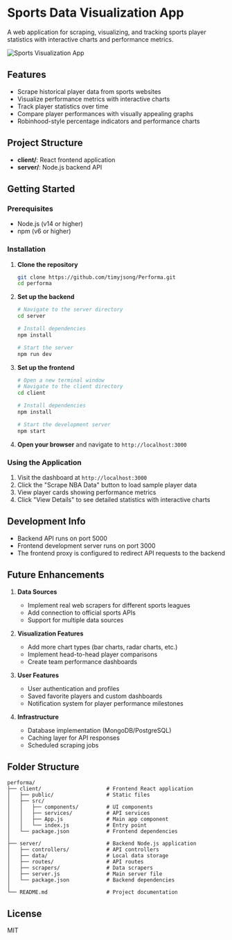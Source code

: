 # Sports Data Visualization App

A web application for scraping, visualizing, and tracking sports player statistics with interactive charts and performance metrics.

![Sports Visualization App](https://via.placeholder.com/1200x600)

## Features

- Scrape historical player data from sports websites
- Visualize performance metrics with interactive charts
- Track player statistics over time
- Compare player performances with visually appealing graphs
- Robinhood-style percentage indicators and performance charts

## Project Structure

- **client/**: React frontend application
- **server/**: Node.js backend API

## Getting Started

### Prerequisites

- Node.js (v14 or higher)
- npm (v6 or higher)

### Installation

1. **Clone the repository**
   ```bash
   git clone https://github.com/timyjsong/Performa.git
   cd performa
   ```

2. **Set up the backend**
   ```bash
   # Navigate to the server directory
   cd server
   
   # Install dependencies
   npm install
   
   # Start the server
   npm run dev
   ```

3. **Set up the frontend**
   ```bash
   # Open a new terminal window
   # Navigate to the client directory
   cd client
   
   # Install dependencies
   npm install
   
   # Start the development server
   npm start
   ```

4. **Open your browser** and navigate to `http://localhost:3000`

### Using the Application

1. Visit the dashboard at `http://localhost:3000`
2. Click the "Scrape NBA Data" button to load sample player data
3. View player cards showing performance metrics
4. Click "View Details" to see detailed statistics with interactive charts

## Development Info

- Backend API runs on port 5000
- Frontend development server runs on port 3000
- The frontend proxy is configured to redirect API requests to the backend

## Future Enhancements

1. **Data Sources**
   - Implement real web scrapers for different sports leagues
   - Add connection to official sports APIs
   - Support for multiple data sources

2. **Visualization Features**
   - Add more chart types (bar charts, radar charts, etc.)
   - Implement head-to-head player comparisons
   - Create team performance dashboards

3. **User Features**
   - User authentication and profiles
   - Saved favorite players and custom dashboards
   - Notification system for player performance milestones

4. **Infrastructure**
   - Database implementation (MongoDB/PostgreSQL)
   - Caching layer for API responses
   - Scheduled scraping jobs

## Folder Structure

```
performa/
├── client/                     # Frontend React application
│   ├── public/                 # Static files
│   ├── src/
│   │   ├── components/         # UI components
│   │   ├── services/           # API services
│   │   ├── App.js              # Main app component
│   │   └── index.js            # Entry point
│   └── package.json            # Frontend dependencies
│
├── server/                     # Backend Node.js application
│   ├── controllers/            # API controllers
│   ├── data/                   # Local data storage
│   ├── routes/                 # API routes
│   ├── scrapers/               # Data scrapers
│   ├── server.js               # Main server file
│   └── package.json            # Backend dependencies
│
└── README.md                   # Project documentation
```

## License

MIT
